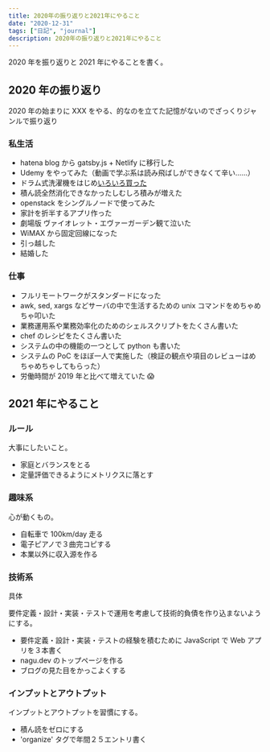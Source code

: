 ```yaml
---
title: 2020年の振り返りと2021年にやること
date: "2020-12-31"
tags: ["日記", "journal"]
description: 2020年の振り返りと2021年にやること
---
```


2020 年を振り返りと 2021 年にやることを書く。

## 2020 年の振り返り

2020 年の始まりに XXX をやる、的なのを立てた記憶がないのでざっくりジャンルで振り返り

### 私生活

- hatena blog から gatsby.js + Netlify に移行した
- Udemy をやってみた（動画で学ぶ系は読み飛ばしができなくて辛い……）
- ドラム式洗濯機をはじめ[いろいろ買った](https://blog.nagu.dev/good-buy-2020/)
- 積ん読全然消化できなかったしむしろ積みが増えた
- openstack をシングルノードで使ってみた
- 家計を折半するアプリ作った
- 劇場版 ヴァイオレット・エヴァーガーデン観て泣いた
- WiMAX から固定回線になった
- 引っ越した
- 結婚した

### 仕事

- フルリモートワークがスタンダードになった
- awk, sed, xargs などサーバの中で生活するための unix コマンドをめちゃめちゃ叩いた
- 業務運用系や業務効率化のためのシェルスクリプトをたくさん書いた
- chef のレシピをたくさん書いた
- システムの中の機能の一つとして python も書いた
- システムの PoC をほぼ一人で実施した（検証の観点や項目のレビューはめちゃめちゃしてもらった）
- 労働時間が 2019 年と比べて増えていた 😱

## 2021 年にやること

### ルール

大事にしたいこと。

- 家庭とバランスをとる
- 定量評価できるようにメトリクスに落とす

### 趣味系

心が動くもの。

- 自転車で 100km/day 走る
- 電子ピアノで３曲完コピする
- 本業以外に収入源を作る

### 技術系

具体

要件定義・設計・実装・テストで運用を考慮して技術的負債を作り込まないようにする。

- 要件定義・設計・実装・テストの経験を積むために JavaScript で Web アプリを３本書く
- nagu.dev のトップページを作る
- ブログの見た目をかっこよくする

### インプットとアウトプット

インプットとアウトプットを習慣にする。

- 積ん読をゼロにする
- 'organize' タグで年間２５エントリ書く

